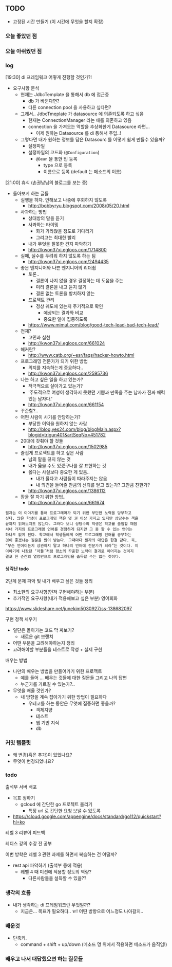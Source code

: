 ## TODO
- 고정된 시간 만들기 (이 시간에 무엇을 할지 확정)


    
### 오늘 좋았던 점


### 오늘 아쉬웠던 점


### log

[19:30] di 프레임워크 어떻게 진행할 것인가?!
- 요구사항 분석
    - 현재는 JdbcTemplate 을 통해서 db 에 접근중
        - db 가 바뀐다면?
        - 다른 connection pool 을 사용하고 싶다면?
    - 그래서.. JdbcTmeplate 가 datasource 에 의존되도록 하고 싶음
        - 현재는 ConnectionManager 라는 애를 의존하고 있음
        - connection 을 가져오는 역할을 추상화한게 Datasource 라면... 
            - 이제 원하는 Datasource 를 di 통해서 주입..!
    - 그렇다면 내가 원하는 정보를 담은 Datasourc 를 어떻게 쉽게 만들수 있을까?
        - 설정파일
        - 설정파일의 코드화 (`@Configuration`)
            - `@Bean` 을 통한 빈 등록
                - type 으로 등록
                - 이름으로 등록 (default 는 메소드의 이름)

[21:00] 휴식 (손권남님의 블로그를 보는 중)
- 돌아보게 하는 글들
    - 실행을 하자. 안해보고 나중에 후회하지 않도록
        - http://bobbyryu.blogspot.com/2008/05/20.html
    - 사과하는 방법
        - 상대방의 말을 듣기
        - 사과하는 타이밍
            - 화가 가라앉을 정도로 기다리기
            - 그리고는 최대한 빨리
        - 내가 무엇을 잘못한 건지 파악하기
        - http://kwon37xi.egloos.com/1714800
    - 실패, 실수를 두려워 하지 않도록 하는 팀
        - http://kwon37xi.egloos.com/2494435
    - 좋은 엔지니어와 나쁜 엔지니어의 리더쉽
        - 토론..    
            - 결론이 나지 않을 경우 결정하는 데 도움을 주는
            - 미리 결론을 내고 듣지 않기
            - 결론 없는 토론을 방치하지 않는
        - 프로젝트 관리
            - 정상 궤도에 있는지 주기적으로 확인
                - 예상되는 결과와 비교
                - 중요한 일에 집중하도록
        - https://www.mimul.com/blog/good-tech-lead-bad-tech-lead/
    - 천재?
        - 고민과 실천
        - http://kwon37xi.egloos.com/661024
    - 해커란? 
        - http://www.catb.org/~esr/faqs/hacker-howto.html
    - 프로그래밍 전문가가 되기 위한 방법
        - 의지를 지속하는게 중요하다..
        - http://kwon37xi.egloos.com/2595736
    - 나는 하고 싶은 일을 하고 있는가?
        - 적극적으로 살아가고 있는가?
        - '주도적으로 여성이 생각하지 못했던 기쁨과 만족을 주는 남자가 진짜 매력 있는 남자다.'
        - http://kwon37xi.egloos.com/661154
    - 꾸준함?..
    - 어떤 사람이 사기를 안당하는가?
        - 부당한 이익을 원하지 않는 사람
        - http://blog.yes24.com/blog/blogMain.aspx?blogid=trigun401&artSeqNo=451782
    - 20대에 갖춰야 할 것들
        - http://kwon37xi.egloos.com/1502985
    - 즐겁게 프로젝트를 하고 싶은 사람
        - 남의 말을 끊지 않는 것
        - 내가 옳을 수도 있겠구나를 잘 표현하는 것
        - 옳다는 사실보다 중요한 게 있음..
            - 내가 옳다고 사람들이 따라주지는 않음
            - 내 의견을 들어줄 만큼의 신뢰를 얻고 있는가? 그만큼 친한가?
        - http://kwon37xi.egloos.com/1386112
    - 잠을 잘 자기 위한 방법..
        - http://kwon37xi.egloos.com/661674
```
필자는 이 이야기를 통해 프로그래머가 되기 위한 부단한 노력을 당부하고
싶다. 많은 학생이 프로그래밍 책은 몇 권 이상 가지고 있지만 상당수는 책을
끝까지 읽어보지도 않는다. 그러다 보니 상당수의 학생은 학교를 졸업할 때쯤
서너 가지의 프로그래밍 언어를 경험하게 되지만 그 중 할 수 있는 언어는
하나도 없게 된다. 학교에서 학생들에게 어떤 프로그래밍 언어를 공부하는
것이 좋겠냐는 질문을 많이 받는다. 그때마다 필자의 대답은 한결 같다. 즉,
“무슨 언어이든지 상관하지 말고 하나의 언어에 전문가가 되라”는 것이다. 이
이야기에 나왔던 ‘아들’처럼 평소의 꾸준한 노력이 결과로 이어지는 것이지
결코 한 순간의 열정만으로 프로그래밍을 습득할 수는 없는 것이다.
```




#### 생각난 todo
2단계 문제 파악 및 내가 배우고 싶은 것들 정리
- 최소한의 요구사항(먼저 구현해야하는 부분)
- 추가적인 요구사항(내가 적용해보고 싶은 부분)
영어회화

https://www.slideshare.net/junekim5030927/ss-138682097

구현 정책 세우기
- 일단은 돌아가는 코드 막 짜보기?
    - 새로운 git 브랜치
- 어떤 부분을 고려해야하는지 정리
- 고려해야할 부분들을 테스트로 작성 + 실제 구현

배우는 방법
- 나만의 배우는 방법을 만들어가기 위한 프로젝트
    - 예를 들어 ... 배우는 것들에 대한 질문들 그리고 나의 답변
    - 누군가를 가르칠 수 있는가?..
- 무엇을 배울 것인가?
    - 내 방향을 계속 잡아가기 위한 방법이 필요하다
        - 우테코를 하는 동안은 무엇에 집중하면 좋을까?
            - 객체지양 
            - 테스트
            - 웹 기반 지식
            - db 

### 커밋 템플릿
- 왜 변경(혹은 추가)이 있었나요?
- 무엇이 변경되었나요?


### todo

출석부 서버 배포
- 목표 정하기
    - gcloud 에 간단한 go 프로젝트 올리기
        - 특정 url 로 간단한 요청 보낼 수 있도록
- https://cloud.google.com/appengine/docs/standard/go112/quickstart?hl=ko

레벨 3 리뷰어 피드백

레디스 강의 수강 전 공부

이번 방학은 레벨 3 관련 과제를 하면서 복습하는 건 어떨까?
- rest api 파악하기 (출석부 등에 적용)
    - 레벨 4 때 미션에 적용할 정도의 역량?
        - 다른사람들을 설득할 수 있을??

### 생각의 흐름
- 내가 생각하는 di 프레임워크란 무엇일까?
    - 지금은... 목표가 필요하다.. ㅠ! 어떤 방향으로 어느정도 나아갈지..


### 배운것
- 단축키.
    - command + shift + up/down (메소드 명 위에서 적용하면 메소드가 움직임!)


### 배우고 나서 대답했으면 하는 질문들